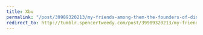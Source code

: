 ```yaml
---
title: Xbv
permalink: "/post/39989320213/my-friends-among-them-the-founders-of-dinosaurs"
redirect_to: http://tumblr.spencertweedy.com/post/39989320213/my-friends-among-them-the-founders-of-dinosaurs
---
```



